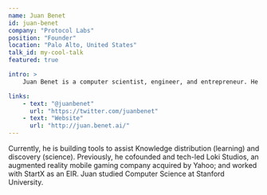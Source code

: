 ```yaml
---
name: Juan Benet
id: juan-benet
company: "Protocol Labs"
position: "Founder"
location: "Palo Alto, United States"
talk_id: my-cool-talk
featured: true

intro: >
    Juan Benet is a computer scientist, engineer, and entrepreneur. He is obsessed with knowledge and involved in Protocol Labs, IPFS and Filecoin.

links:
    - text: "@juanbenet"
      url: "https://twitter.com/juanbenet"
    - text: "Website"
      url: "http://juan.benet.ai/"
---
```


Currently, he is building tools to assist Knowledge distribution (learning) and discovery (science). Previously, he cofounded and tech-led Loki Studios, an augmented reality mobile gaming company acquired by Yahoo; and worked with StartX as an EIR. Juan studied Computer Science at Stanford University.
